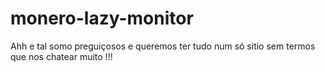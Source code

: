 # monero-lazy-monitor

Ahh e tal somo preguiçosos e queremos ter tudo num só sitio sem termos que nos chatear muito !!!
